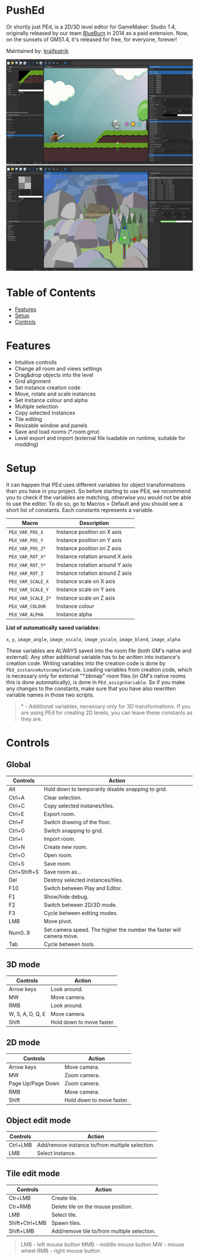 # PushEd
Or shortly just PEd, is a 2D/3D level editor for GameMaker: Studio 1.4, originally released by our team [BlueBurn](https://blueburn.bluefile.cz/) in 2014 as a paid extension. Now, on the sunsets of GMS1.4, it's released for free, for everyone, forever!

Maintained by: [kraifpatrik](https://github.com/kraifpatrik)

![Screenshot 2D](2d.png)
![Screenshot 3D](3d.png)

# Table of Contents
 * [Features](#features)
 * [Setup](#setup)
 * [Controls](#controls)

# Features
 * Intuitive controlls
 * Change all room and views settings
 * Drag&drop objects into the level
 * Grid alignment
 * Set instance creation code
 * Move, rotate and scale instances
 * Set instance colour and alpha
 * Multiple selection
 * Copy selected instances
 * Tile editing
 * Resizable window and panels
 * Save and load rooms (*.room.gmx)
 * Level export and import (external file loadable on runtime, suitable for modding)

# Setup
It can happen that PEd uses different variables for object transformations than you have in you project. So before starting to use PEd, we recommend you to check if the variables are matching, otherwise you would not be able to use the editor. To do so, go to Macros > Default and you should see a short list of constants. Each constants represents a variable.

Macro              | Description
------------------ | -----------
`PEd_VAR_POS_X`    | Instance position on X axis
`PEd_VAR_POS_Y`    | Instance position on Y axis
`PEd_VAR_POS_Z*`   | Instance position on Z axis
`PEd_VAR_ROT_X*`   | Instance rotation around X axis
`PEd_VAR_ROT_Y*`   | Instance rotation around Y axis
`PEd_VAR_ROT_Z`    | Instance rotation around Z axis
`PEd_VAR_SCALE_X`  | Instance scale on X axis
`PEd_VAR_SCALE_Y`  | Instance scale on Y axis
`PEd_VAR_SCALE_Z*` | Instance scale on Z axis
`PEd_VAR_COLOUR`   | Instance colour
`PEd_VAR_ALPHA`    | Instance alpha

**List of automatically saved variables:**

 `x`, `y`, `image_angle`, `image_xscale`, `image_yscale`, `image_blend`, `image_alpha`

These variables are ALWAYS saved into the room file (both GM's native and external). Any other additional variable has to be written into instance's creation code. Writing variables into the creation code is done by `PEd_instanceAutocompleteCode`. Loading variables from creation code, which is necessary only for external "*.bbmap" room files (in GM's native rooms this is done automatically), is done in `PEd_assignVariable`. So if you make any changes to the constants, make sure that you have also rewritten variable names in those two scripts.

> \* - Additional variables, necessary only for 3D transformations. If you are using PEd for creating 2D levels, you can leave these constants as they are.

# Controls
## Global
Controls     | Action
------------ | ------
Alt          | Hold down to temporarily disable snapping to grid.
Ctrl+A       | Clear selection.
Ctrl+C       | Copy selected instanes/tiles.
Ctrl+E       | Export room.
Ctrl+F       | Switch drawing of the floor.
Ctrl+G       | Switch snapping to grid.
Ctrl+I       | Import room.
Ctrl+N       | Create new room.
Ctrl+O       | Open room.
Ctrl+S       | Save room.
Ctrl+Shift+S | Save room as...
Del          | Destroy selected instances/tiles.
F10          | Switch between Play and Editor.
F1           | Show/hide debug.
F2           | Switch between 2D/3D mode.
F3           | Cycle between editing modes.
LMB          | Move pivot.
Num0..9      | Set camera speed. The higher the number the faster will camera move.
Tab          | Cycle between tools.

## 3D mode
Controls         | Action
---------------- | ------
Arrow keys       | Look around.
MW               | Move camera.
RMB              | Look around.
W, S, A, D, Q, E | Move camera.
Shift            | Hold down to move faster.

## 2D mode
Controls          | Action
----------------- | ------
Arrow keys        | Move camera.
MW                | Zoom camera.
Page Up/Page Down | Zoom camera.
RMB               | Move camera.
Shift             | Hold down to move faster.

## Object edit mode
Controls | Action
-------- | ------
Ctrl+LMB | Add/remove instance to/from multiple selection.
LMB      | Select instance.

## Tile edit mode
Controls       | Action
-------------- | ------
Ctr+LMB        | Create tile.
Ctr+RMB        | Delete tile on the mouse position.
LMB            | Select tile.
Shift+Ctrl+LMB | Spawn tiles.
Shift+LMB      | Add/remove tile to/from multiple selection.

> LMB - left mouse button
> MMB - middle mouse button
> MW - mouse wheel
> RMB - right mouse button
